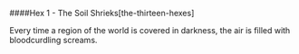 ####Hex 1 - The Soil Shrieks[the-thirteen-hexes]

Every time a region of the world is covered in darkness, the air is filled with bloodcurdling screams.

